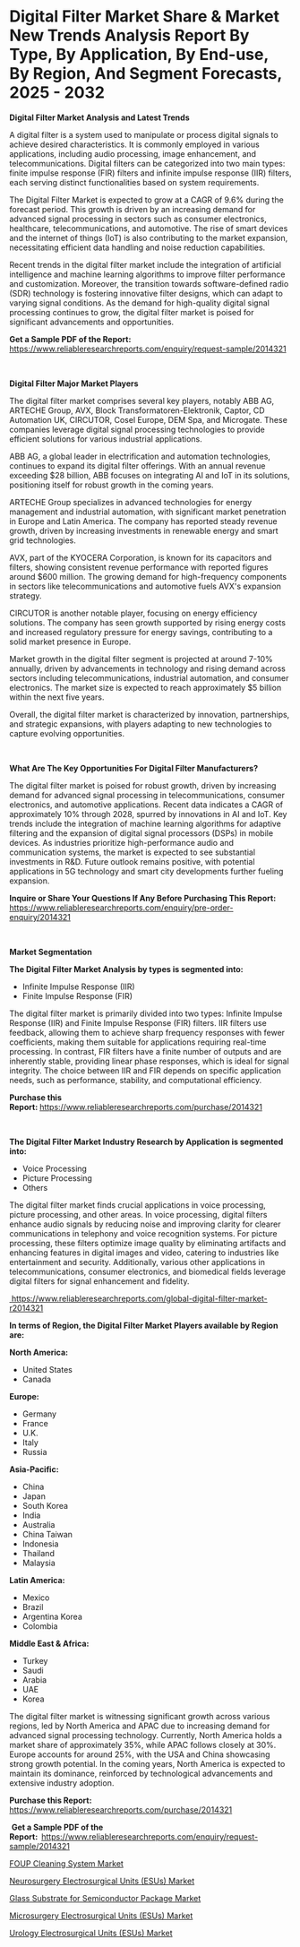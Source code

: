 <p><h1>Digital Filter Market Share & Market New Trends Analysis Report By Type, By Application, By End-use, By Region, And Segment Forecasts, 2025 - 2032</h1></p><p><strong>Digital Filter Market Analysis and Latest Trends</strong></p>
<p><p>A digital filter is a system used to manipulate or process digital signals to achieve desired characteristics. It is commonly employed in various applications, including audio processing, image enhancement, and telecommunications. Digital filters can be categorized into two main types: finite impulse response (FIR) filters and infinite impulse response (IIR) filters, each serving distinct functionalities based on system requirements.</p><p>The Digital Filter Market is expected to grow at a CAGR of 9.6% during the forecast period. This growth is driven by an increasing demand for advanced signal processing in sectors such as consumer electronics, healthcare, telecommunications, and automotive. The rise of smart devices and the internet of things (IoT) is also contributing to the market expansion, necessitating efficient data handling and noise reduction capabilities.</p><p>Recent trends in the digital filter market include the integration of artificial intelligence and machine learning algorithms to improve filter performance and customization. Moreover, the transition towards software-defined radio (SDR) technology is fostering innovative filter designs, which can adapt to varying signal conditions. As the demand for high-quality digital signal processing continues to grow, the digital filter market is poised for significant advancements and opportunities.</p></p>
<p><strong>Get a Sample PDF of the Report:&nbsp;</strong> <a href="https://www.reliableresearchreports.com/enquiry/request-sample/2014321?utm_campaign=11&utm_medium=2&utm_source=Github&utm_content=ia&utm_term=17012025&utm_id=digital-filter">https://www.reliableresearchreports.com/enquiry/request-sample/2014321</a></p>
<p>&nbsp;</p>
<p><strong>Digital Filter Major Market Players</strong></p>
<p><p>The digital filter market comprises several key players, notably ABB AG, ARTECHE Group, AVX, Block Transformatoren-Elektronik, Captor, CD Automation UK, CIRCUTOR, Cosel Europe, DEM Spa, and Microgate. These companies leverage digital signal processing technologies to provide efficient solutions for various industrial applications.</p><p>ABB AG, a global leader in electrification and automation technologies, continues to expand its digital filter offerings. With an annual revenue exceeding $28 billion, ABB focuses on integrating AI and IoT in its solutions, positioning itself for robust growth in the coming years.</p><p>ARTECHE Group specializes in advanced technologies for energy management and industrial automation, with significant market penetration in Europe and Latin America. The company has reported steady revenue growth, driven by increasing investments in renewable energy and smart grid technologies.</p><p>AVX, part of the KYOCERA Corporation, is known for its capacitors and filters, showing consistent revenue performance with reported figures around $600 million. The growing demand for high-frequency components in sectors like telecommunications and automotive fuels AVX's expansion strategy.</p><p>CIRCUTOR is another notable player, focusing on energy efficiency solutions. The company has seen growth supported by rising energy costs and increased regulatory pressure for energy savings, contributing to a solid market presence in Europe.</p><p>Market growth in the digital filter segment is projected at around 7-10% annually, driven by advancements in technology and rising demand across sectors including telecommunications, industrial automation, and consumer electronics. The market size is expected to reach approximately $5 billion within the next five years.</p><p>Overall, the digital filter market is characterized by innovation, partnerships, and strategic expansions, with players adapting to new technologies to capture evolving opportunities.</p></p>
<p>&nbsp;</p>
<p><strong>What Are The Key Opportunities For Digital Filter Manufacturers?</strong></p>
<p><p>The digital filter market is poised for robust growth, driven by increasing demand for advanced signal processing in telecommunications, consumer electronics, and automotive applications. Recent data indicates a CAGR of approximately 10% through 2028, spurred by innovations in AI and IoT. Key trends include the integration of machine learning algorithms for adaptive filtering and the expansion of digital signal processors (DSPs) in mobile devices. As industries prioritize high-performance audio and communication systems, the market is expected to see substantial investments in R&D. Future outlook remains positive, with potential applications in 5G technology and smart city developments further fueling expansion.</p></p>
<p><strong>Inquire or Share Your Questions If Any Before Purchasing This Report:</strong> <a href="https://www.reliableresearchreports.com/enquiry/pre-order-enquiry/2014321?utm_campaign=11&utm_medium=2&utm_source=Github&utm_content=ia&utm_term=17012025&utm_id=digital-filter">https://www.reliableresearchreports.com/enquiry/pre-order-enquiry/2014321</a></p>
<p>&nbsp;</p>
<p><strong>Market Segmentation</strong></p>
<p><strong>The Digital Filter Market Analysis by types is segmented into:</strong></p>
<p><ul><li>Infinite Impulse Response (IIR)</li><li>Finite Impulse Response (FIR)</li></ul></p>
<p><p>The digital filter market is primarily divided into two types: Infinite Impulse Response (IIR) and Finite Impulse Response (FIR) filters. IIR filters use feedback, allowing them to achieve sharp frequency responses with fewer coefficients, making them suitable for applications requiring real-time processing. In contrast, FIR filters have a finite number of outputs and are inherently stable, providing linear phase responses, which is ideal for signal integrity. The choice between IIR and FIR depends on specific application needs, such as performance, stability, and computational efficiency.</p></p>
<p><strong>Purchase this Report:&nbsp;</strong><a href="https://www.reliableresearchreports.com/purchase/2014321?utm_campaign=11&utm_medium=2&utm_source=Github&utm_content=ia&utm_term=17012025&utm_id=digital-filter">https://www.reliableresearchreports.com/purchase/2014321</a></p>
<p>&nbsp;</p>
<p><strong>The Digital Filter Market Industry Research by Application is segmented into:</strong></p>
<p><ul><li>Voice Processing</li><li>Picture Processing</li><li>Others</li></ul></p>
<p><p>The digital filter market finds crucial applications in voice processing, picture processing, and other areas. In voice processing, digital filters enhance audio signals by reducing noise and improving clarity for clearer communications in telephony and voice recognition systems. For picture processing, these filters optimize image quality by eliminating artifacts and enhancing features in digital images and video, catering to industries like entertainment and security. Additionally, various other applications in telecommunications, consumer electronics, and biomedical fields leverage digital filters for signal enhancement and fidelity.</p></p>
<p><a href="https://www.reliableresearchreports.com/global-digital-filter-market-r2014321?utm_campaign=11&utm_medium=2&utm_source=Github&utm_content=ia&utm_term=17012025&utm_id=digital-filter">&nbsp;https://www.reliableresearchreports.com/global-digital-filter-market-r2014321</a></p>
<p><strong>In terms of Region, the Digital Filter Market Players available by Region are:</strong></p>
<p>
    <p> <strong> North America: </strong>
        <ul>
            <li>United States</li>
            <li>Canada</li>
        </ul>
        </p> 
    <p> <strong> Europe: </strong>
        <ul>
            <li>Germany</li>
            <li>France</li>
            <li>U.K.</li>
            <li>Italy</li>
            <li>Russia</li>
        </ul>
        </p> 
    <p> <strong> Asia-Pacific: </strong>
        <ul>
            <li>China</li>
            <li>Japan</li>
            <li>South Korea</li>
            <li>India</li>
            <li>Australia</li>
            <li>China Taiwan</li>
            <li>Indonesia</li>
            <li>Thailand</li>
            <li>Malaysia</li>
        </ul>
        </p> 
    <p> <strong> Latin America: </strong>
        <ul>
            <li>Mexico</li>
            <li>Brazil</li>
            <li>Argentina Korea</li>
            <li>Colombia</li>
        </ul>
        </p> 
    <p> <strong> Middle East & Africa: </strong>
        <ul>
            <li>Turkey</li>
            <li>Saudi</li>
            <li>Arabia</li>
            <li>UAE</li>
            <li>Korea</li>
        </ul>
    </p>
    </p>
<p><p>The digital filter market is witnessing significant growth across various regions, led by North America and APAC due to increasing demand for advanced signal processing technology. Currently, North America holds a market share of approximately 35%, while APAC follows closely at 30%. Europe accounts for around 25%, with the USA and China showcasing strong growth potential. In the coming years, North America is expected to maintain its dominance, reinforced by technological advancements and extensive industry adoption.</p></p>
<p><strong>Purchase this Report: </strong><a href="https://www.reliableresearchreports.com/purchase/2014321?utm_campaign=11&utm_medium=2&utm_source=Github&utm_content=ia&utm_term=17012025&utm_id=digital-filter">https://www.reliableresearchreports.com/purchase/2014321</a></p>
<p>&nbsp;<strong>Get a Sample PDF of the Report:&nbsp;&nbsp;</strong><a href="https://www.reliableresearchreports.com/enquiry/request-sample/2014321?utm_campaign=11&utm_medium=2&utm_source=Github&utm_content=ia&utm_term=17012025&utm_id=digital-filter">https://www.reliableresearchreports.com/enquiry/request-sample/2014321</a></p>
<p><strong></strong></p>
<p><p><a href="https://github.com/gukenneth26571/Market-Research-Report-List-1/blob/main/foup-cleaning-system-market.md?utm_campaign=11&utm_medium=2&utm_source=Github&utm_content=ia&utm_term=17012025&utm_id=digital-filter">FOUP Cleaning System Market</a></p><p><a href="https://www.linkedin.com/pulse/evaluating-neurosurgery-electrosurgical-units-esus-market-mi8vc?utm_campaign=11&utm_medium=2&utm_source=Github&utm_content=ia&utm_term=17012025&utm_id=digital-filter">Neurosurgery Electrosurgical Units (ESUs) Market</a></p><p><a href="https://github.com/ChiragRp1/Market-Research-Report-List-7/blob/main/glass-substrate-for-semiconductor-package-market.md?utm_campaign=11&utm_medium=2&utm_source=Github&utm_content=ia&utm_term=17012025&utm_id=digital-filter">Glass Substrate for Semiconductor Package Market</a></p><p><a href="https://www.linkedin.com/pulse/market-demand-revenue-analysis-microsurgery-electrosurgical-6hnec?utm_campaign=11&utm_medium=2&utm_source=Github&utm_content=ia&utm_term=17012025&utm_id=digital-filter">Microsurgery Electrosurgical Units (ESUs) Market</a></p><p><a href="https://www.linkedin.com/pulse/global-urology-electrosurgical-units-esus-market-trends-cfcuf?utm_campaign=11&utm_medium=2&utm_source=Github&utm_content=ia&utm_term=17012025&utm_id=digital-filter">Urology Electrosurgical Units (ESUs) Market</a></p></p>